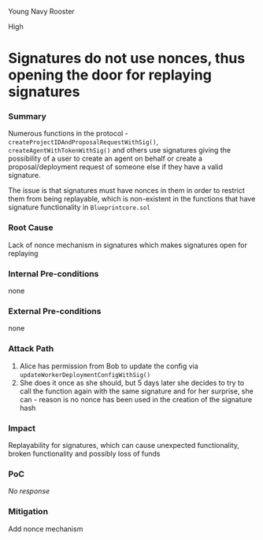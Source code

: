 Young Navy Rooster

High

# Signatures do not use nonces, thus opening the door for replaying signatures

### Summary

Numerous functions in the protocol - `createProjectIDAndProposalRequestWithSig()`, `createAgentWithTokenWithSig()` and others use signatures giving the possibility of a user to create an agent on behalf or create a proposal/deployment request of someone else if they have a valid signature.

The issue is that signatures must have nonces in them in order to restrict them from being replayable, which is non-existent in the functions that have signature functionality in `Blueprintcore.sol`

### Root Cause

Lack of nonce mechanism in signatures which makes signatures open for replaying

### Internal Pre-conditions

none

### External Pre-conditions

none

### Attack Path

1. Alice has permission from Bob to update the config via `updateWorkerDeploymentConfigWithSig()`
2. She does it once as she should, but 5 days later she decides to try to call the function again with the same signature and for her surprise, she can - reason is no nonce has been used in the creation of the signature hash

### Impact

Replayability for signatures, which can cause unexpected functionality, broken functionality and possibly loss of funds

### PoC

_No response_

### Mitigation

Add nonce mechanism